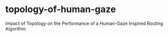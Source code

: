 # topology-of-human-gaze
Impact of Topology on the Performance of a  Human-Gaze Inspired Routing Algorithm 
